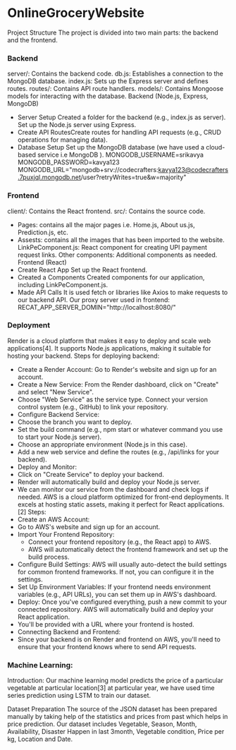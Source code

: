 # OnlineGroceryWebsite

Project Structure<a name="project-structure"></a>
The project is divided into two main parts: the backend and the frontend.

### Backend
server/: Contains the backend code.
db.js: Establishes a connection to the MongoDB database.
index.js: Sets up the Express server and defines routes.
routes/: Contains API route handlers.
models/: Contains Mongoose models for interacting with the database.
Backend (Node.js, Express, MongoDB) <a name="backend"></a>
-	Server Setup<a name="server-setup"></a>
Created a folder for the backend (e.g., index.js as server).
Set up the Node.js server using Express.
-	Create API Routes<a name="create-api-routes"></a>Create routes for handling API requests (e.g., CRUD operations for managing data).
-	Database Setup<a name="database-setup"></a>
Set up the MongoDB database (we have used a cloud-based service i.e MongoDB ).
MONGODB_USERNAME=srikavya
MONGODB_PASSWORD=kavya123
MONGODB_URL="mongodb+srv://codecrafters:kavya123@codecrafters.7puxjql.mongodb.net/user?retryWrites=true&w=majority"

### Frontend
client/: Contains the React frontend.
src/: Contains the source code.
-	Pages: contains all the major pages i.e. Home.js, About us.js, Prediction.js, etc.
-	Assests: contains all the images that has been imported to the website.
LinkPeComponent.js: React component for creating UPI payment request links.
Other components: Additional components as needed.
Frontend (React)<a name="frontend"></a>
-	Create React App<a name="create-react-app"></a>
Set up the React frontend.
-	Created a Components<a name="create-components"></a>
Created components for our application, including LinkPeComponent.js.
-	Made API Calls<a name="make-api-calls"></a>
It is used fetch or libraries like Axios to make requests to our backend API.
Our proxy server used in frontend: RECAT_APP_SERVER_DOMIN="http://localhost:8080/"

### Deployment
Render is a cloud platform that makes it easy to deploy and scale web applications[4]. It supports Node.js applications, making it suitable for hosting your backend.
Steps for deploying backend:
-	Create a Render Account:
Go to Render's website and sign up for an account.
-	Create a New Service:
From the Render dashboard, click on "Create" and select "New Service".
-	Choose "Web Service" as the service type.
Connect your version control system (e.g., GitHub) to link your repository.
-	Configure Backend Service:
-	Choose the branch you want to deploy.
-	Set the build command (e.g., npm start or whatever command you use to start your Node.js server).
-	Choose an appropriate environment (Node.js in this case).
-	Add a new web service and define the routes (e.g., /api/links for your backend).
-	Deploy and Monitor:
-	Click on "Create Service" to deploy your backend.
-	Render will automatically build and deploy your Node.js server.
-	We can monitor our service from the dashboard and check logs if needed.
AWS is a cloud platform optimized for front-end deployments. It excels at hosting static assets, making it perfect for React applications.[2]
Steps:
-	Create an AWS Account:
-	Go to AWS's website and sign up for an account.
-	Import Your Frontend Repository:
    - Connect your frontend repository (e.g., the React app) to AWS.
    -	AWS will automatically detect the frontend framework and set up the build process.
- Configure Build Settings:
AWS will usually auto-detect the build settings for common frontend frameworks. If not, you can configure it in the settings.
-	Set Up Environment Variables:
If your frontend needs environment variables (e.g., API URLs), you can set them up in AWS's dashboard.
-	Deploy:
Once you've configured everything, push a new commit to your connected repository.
AWS will automatically build and deploy your React application.
-	You'll be provided with a URL where your frontend is hosted.
-	Connecting Backend and Frontend:
-	Since your backend is on Render and frontend on AWS, you'll need to ensure that your frontend knows where to send API requests.

### Machine Learning:
Introduction:
Our machine learning model predicts the price of a particular vegetable at particular location[3] at particular year, we have used time series prediction using LSTM to train our dataset.

Dataset Preparation 
The source of the JSON dataset has been prepared manually by taking help of the statistics and prices from past which helps in price prediction.
Our dataset includes Vegetable, Season, Month, Availability, Disaster Happen in last 3month, Vegetable condition, Price per kg, Location and Date.
